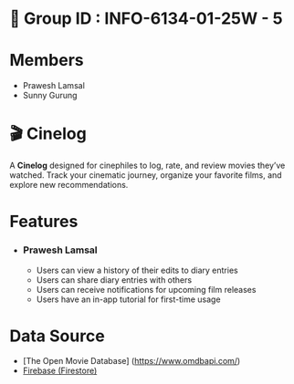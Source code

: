 # 📖 Group ID : INFO-6134-01-25W - 5
# Members
- Prawesh Lamsal
- Sunny Gurung

# 🎬 Cinelog
A **Cinelog** designed for cinephiles to log, rate, and review movies they’ve watched. Track your cinematic journey, organize your favorite films, and explore new recommendations.

#  Features
- ### Prawesh Lamsal
  - Users can view a history of their edits to diary entries
  - Users can share diary entries with others
  - Users can receive notifications for upcoming film releases
  - Users have an in-app tutorial for first-time usage

#  Data Source
- [The Open Movie Database] (https://www.omdbapi.com/)
- [Firebase (Firestore)](https://console.firebase.google.com/project/cinelog-78efc/firestore/databases/-default-/data)